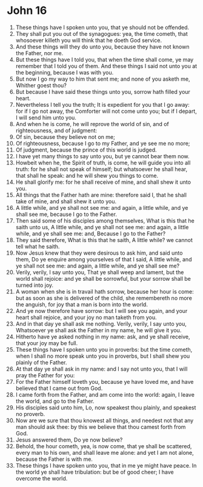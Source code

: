 ﻿# John 16
1. These things have I spoken unto you, that ye should not be offended. 
2. They shall put you out of the synagogues: yea, the time cometh, that whosoever killeth you will think that he doeth God service. 
3. And these things will they do unto you, because they have not known the Father, nor me. 
4. But these things have I told you, that when the time shall come, ye may remember that I told you of them. And these things I said not unto you at the beginning, because I was with you. 
5. But now I go my way to him that sent me; and none of you asketh me, Whither goest thou? 
6. But because I have said these things unto you, sorrow hath filled your heart. 
7. Nevertheless I tell you the truth; It is expedient for you that I go away: for if I go not away, the Comforter will not come unto you; but if I depart, I will send him unto you. 
8. And when he is come, he will reprove the world of sin, and of righteousness, and of judgment: 
9. Of sin, because they believe not on me; 
10. Of righteousness, because I go to my Father, and ye see me no more; 
11. Of judgment, because the prince of this world is judged. 
12. I have yet many things to say unto you, but ye cannot bear them now. 
13. Howbeit when he, the Spirit of truth, is come, he will guide you into all truth: for he shall not speak of himself; but whatsoever he shall hear, that shall he speak: and he will shew you things to come. 
14. He shall glorify me: for he shall receive of mine, and shall shew it unto you. 
15. All things that the Father hath are mine: therefore said I, that he shall take of mine, and shall shew it unto you. 
16. A little while, and ye shall not see me: and again, a little while, and ye shall see me, because I go to the Father. 
17. Then said some of his disciples among themselves, What is this that he saith unto us, A little while, and ye shall not see me: and again, a little while, and ye shall see me: and, Because I go to the Father? 
18. They said therefore, What is this that he saith, A little while? we cannot tell what he saith. 
19. Now Jesus knew that they were desirous to ask him, and said unto them, Do ye enquire among yourselves of that I said, A little while, and ye shall not see me: and again, a little while, and ye shall see me? 
20. Verily, verily, I say unto you, That ye shall weep and lament, but the world shall rejoice: and ye shall be sorrowful, but your sorrow shall be turned into joy. 
21. A woman when she is in travail hath sorrow, because her hour is come: but as soon as she is delivered of the child, she remembereth no more the anguish, for joy that a man is born into the world. 
22. And ye now therefore have sorrow: but I will see you again, and your heart shall rejoice, and your joy no man taketh from you. 
23. And in that day ye shall ask me nothing. Verily, verily, I say unto you, Whatsoever ye shall ask the Father in my name, he will give it you. 
24. Hitherto have ye asked nothing in my name: ask, and ye shall receive, that your joy may be full. 
25. These things have I spoken unto you in proverbs: but the time cometh, when I shall no more speak unto you in proverbs, but I shall shew you plainly of the Father. 
26. At that day ye shall ask in my name: and I say not unto you, that I will pray the Father for you: 
27. For the Father himself loveth you, because ye have loved me, and have believed that I came out from God. 
28. I came forth from the Father, and am come into the world: again, I leave the world, and go to the Father. 
29. His disciples said unto him, Lo, now speakest thou plainly, and speakest no proverb. 
30. Now are we sure that thou knowest all things, and needest not that any man should ask thee: by this we believe that thou camest forth from God. 
31. Jesus answered them, Do ye now believe? 
32. Behold, the hour cometh, yea, is now come, that ye shall be scattered, every man to his own, and shall leave me alone: and yet I am not alone, because the Father is with me. 
33. These things I have spoken unto you, that in me ye might have peace. In the world ye shall have tribulation: but be of good cheer; I have overcome the world. 
